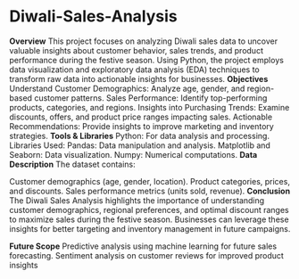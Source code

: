 # Diwali-Sales-Analysis
**Overview**
This project focuses on analyzing Diwali sales data to uncover valuable insights about customer behavior, sales trends, and product performance during the festive season. Using Python, the project employs data visualization and exploratory data analysis (EDA) techniques to transform raw data into actionable insights for businesses.
**Objectives**
Understand Customer Demographics: Analyze age, gender, and region-based customer patterns.
Sales Performance: Identify top-performing products, categories, and regions.
Insights into Purchasing Trends: Examine discounts, offers, and product price ranges impacting sales.
Actionable Recommendations: Provide insights to improve marketing and inventory strategies.
**Tools & Libraries**
Python: For data analysis and processing.
Libraries Used:
Pandas: Data manipulation and analysis.
Matplotlib and Seaborn: Data visualization.
Numpy: Numerical computations.
**Data Description**
The dataset contains:

Customer demographics (age, gender, location).
Product categories, prices, and discounts.
Sales performance metrics (units sold, revenue).
**Conclusion**
The Diwali Sales Analysis highlights the importance of understanding customer demographics, regional preferences, and optimal discount ranges to maximize sales during the festive season. Businesses can leverage these insights for better targeting and inventory management in future campaigns.

**Future Scope**
Predictive analysis using machine learning for future sales forecasting.
Sentiment analysis on customer reviews for improved product insights

